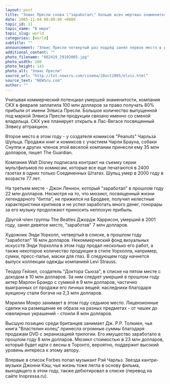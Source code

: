 ```yaml
---
layout: post
title: "Элвис Пресли снова \"заработал\" больше всех мертвых знаменитостей"
date: 2005-11-04 00:00:00 +0000
topic_id: 11
topic_name: "В мире"
topic_slug: world
categories: [world]
subtitle: ""
announcement: "Элвис Пресли четвертый раз подряд занял первое место в рейтинге доходности умерших знаменитостей, составленном журналом Forbes. В этом году доход короля рок-н-ролла составил 45 млн долларов - все это благодаря выпуску двух DVD, телевизионных программ, двухчасового документального фильма о его жизни, оборвавшейся в 1977 году, и другим источникам."
additional_content: ""
photo_filename: "062419_29102005.jpg"
photo_width: 180
photo_height: 143
photo_alt: "Элвис Пресли"
source_url: "http://txt.newsru.com/cinema/28oct2005/elvis.html"
source_text: "NEWSru.com"
author: ""
---
```

Учитывая коммерческий потенциал умершей знаменитости, компания CKX в феврале заплатила 100 млн долларов за право получать 80% прибыли от имени Элвиса Пресли. Большое количество выпущенной под маркой Элвиса Пресли продукции связано именно со сменой владельца. CKX уже планирует открыть в Лас-Вегасе посвященный Элвису аттракцион.

Второе место в этом году - у создателя комиксов "Peanuts" Чарльза Шульца. Продажи книг и комиксов с участием Чарли Брауна, собаки Снуппи и других членов этой веселой компании принесли ему 35 млн долларов, пишет The Guardian.

Компания Walt Disney подписала контракт на съемку серии мультфильмов по комиксам, которые все еще печатаются в 2400 газетах в одних только Соединенных Штатах. Шульц умер в 2000 году в возрасте 77 лет.

На третьем месте - Джон Леннон, который "заработал" в прошлом году 22 млн долларов. Несмотря на то, что мюзикл, посвященный жизни легендарного "битла", не прижился на Бродвее, получил нелестные характеристики критиков и не успел заработать много денег, гонорары за его музыку продолжают приносить неплохую прибыль.

Другой член группы The Beatles Джордж Харрисон, умерший в 2001 году, занял девятое место, "заработав" 7 млн долларов.

Художник Энди Уорхолл, четвертый в списке, в прошлом году "заработал" 16 млн долларов. Некоммерческий фонд визуальных искусств Энди Уорхолла в этом году продал несколько его работ, а также некоторое количество продукции в стиле Уорхолла, например, сумки, пресс-папье, маски для глаз. В следующем году начнется выпуск коллекции одежды компанией Levi Strauss.

Теодор Гейзел, создатель "Доктора Сьюза", в списке на пятом месте с доходом в 10 млн долларов. За ним следует умерший в прошлом году актер Марлон Брандо с суммой в 9 млн долларов, частично выигранных от продажи его личных вещей: наследники благодаря аукциону стали богаче на 2,3 млн долларов.

Мэрилин Монро занимает в этом году седьмое место. Лицензионные сделки на размещение ее образа на разных предметах - от чашек до ювелирных украшений - стоили 8 млн долларов.

Высшую позицию среди британцев занимает Дж. Р.Р. Толкиен, чья книга "Властелин колец" принесла огромные суммы благодаря продажам DVD с экранизацией трилогии. Его имущество заработало в прошлом году 8 млн долларов. Мюзикл стоимостью в 23 млн долларов, который будет идти с весны в Торонто, вероятно, поддержит высокий уровень интереса к этому автору.

Впервые в список Forbes попал музыкант Рэй Чарльз. Звезда кантри-музыки Джонни Кэш, чья жизнь тоже легла в основу фильма, выходящего в этом году, также дебютировал в списке (перевод на сайте Inopressa.ru).
